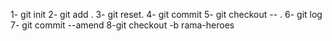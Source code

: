 1- git init
2- git add .
3- git reset.
4- git commit
5- git checkout -- .
6- git log 
7- git commit --amend
8-git checkout -b rama-heroes